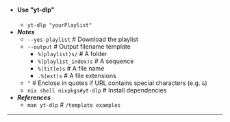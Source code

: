 - #### Use "yt-dlp"
    - `yt-dlp "yourPlaylist"`
- ***Notes***
    - `--yes-playlist` # Download the playlist
    - `--output` # Output filename template
        - `%(playlist)s/` # A folder
        - `%(playlist_index)s` # A sequence
        - `%(title)s` # A file name
        - `.%(ext)s` # A file extensions
    - `"` # Enclose in quotes if URL contains special characters (e.g. `&`)
    - `nix shell nixpkgs#yt-dlp` # Install dependencies
- ***References***
    - `man yt-dlp` # `/template examples`
- ---
